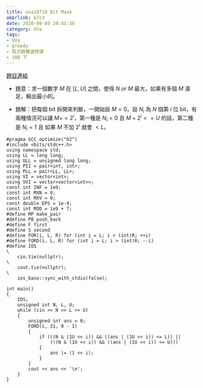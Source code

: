 ```yaml
---
title: uva10718 Bit Mask
abbrlink: b7c3
date: 2020-08-09 20:41:38
category: UVa
tags:
- UVa
- greedy
- 程式競賽選修課
- 108 下
---
```

[題目連結](https://onlinejudge.org/index.php?option=com_onlinejudge&Itemid=8&page=show_problem&problem=1659)
* 題意：求一個數字 $M$ 在 $[L,U]$ 之間，使得 $N\ or\ M$ 最大，如果有多個 $M$ 滿足，輸出最小的。
<!-- more -->
* 題解：把每個 bit 拆開來判斷，一開始設 $M=0$，設 $N_i$ 為 $N$ 個第 $i$ 位 bit，有兩種情況可以讓 $M+=2^i$，第一種是 $N_i=0$ 且 $M+2^i<=U$ 的話，第二種是 $N_i=1$ 且 如果 $M$ 不加 $2^i$ 就會 $<L$。
```cpp=
#pragma GCC optimize("O2")
#include <bits/stdc++.h>
using namespace std;
using LL = long long;
using ULL = unsigned long long;
using PII = pair<int, int>;
using PLL = pair<LL, LL>;
using VI = vector<int>;
using VVI = vector<vector<int>>;
const int INF = 1e9;
const int MXN = 0;
const int MXV = 0;
const double EPS = 1e-9;
const int MOD = 1e9 + 7;
#define MP make_pair
#define PB push_back
#define F first
#define S second
#define FOR(i, L, R) for (int i = L; i < (int)R; ++i)
#define FORD(i, L, R) for (int i = L; i > (int)R; --i)
#define IOS                                                                    \
    cin.tie(nullptr);                                                          \
    cout.tie(nullptr);                                                         \
    ios_base::sync_with_stdio(false);

int main()
{
    IOS;
    unsigned int N, L, U;
    while (cin >> N >> L >> U)
    {
        unsigned int ans = 0;
        FORD(i, 31, 0 - 1)
        {
            if (((N & (1U << i)) && ((ans | (1U << i)) <= L)) ||
                (!(N & (1U << i)) && ((ans | (1U << i)) <= U)))
            {
                ans |= (1 << i);
            }
        }
        cout << ans << '\n';
    }
}
```